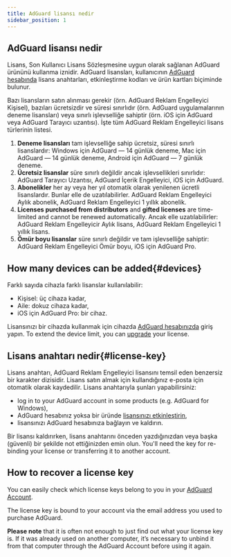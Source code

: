```yaml
---
title: AdGuard lisansı nedir
sidebar_position: 1
---
```


## AdGuard lisansı nedir

Lisans, Son Kullanıcı Lisans Sözleşmesine uygun olarak sağlanan AdGuard ürününü kullanma iznidir. AdGuard lisansları, kullanıcının [AdGuard hesabında](../../account/register) lisans anahtarları, etkinleştirme kodları ve ürün kartları biçiminde bulunur.

Bazı lisansların satın alınması gerekir (örn. AdGuard Reklam Engelleyici Kişisel), bazıları ücretsizdir ve süresi sınırlıdır (örn. AdGuard uygulamalarının deneme lisansları) veya sınırlı işlevselliğe sahiptir (örn. iOS için AdGuard veya AdGuard Tarayıcı uzantısı). İşte tüm AdGuard Reklam Engelleyici lisans türlerinin listesi.

1. **Deneme lisansları** tam işlevselliğe sahip ücretsiz, süresi sınırlı lisanslardır: Windows için AdGuard — 14 günlük deneme, Mac için AdGuard — 14 günlük deneme, Android için AdGuard — 7 günlük deneme.
2. **Ücretsiz lisanslar** süre sınırlı değildir ancak işlevsellikleri sınırlıdır: AdGuard Tarayıcı Uzantısı, AdGuard İçerik Engelleyici, iOS için AdGuard.
3. **Abonelikler** her ay veya her yıl otomatik olarak yenilenen ücretli lisanslardır. Bunlar elle de uzatılabilirler. AdGuard Reklam Engelleyici Aylık abonelik, AdGuard Reklam Engelleyici 1 yıllık abonelik.
4. **Licenses purchased from distributors** and **gifted licenses** are time-limited and cannot be renewed automatically. Ancak elle uzatılabilirler: AdGuard Reklam Engelleyicir Aylık lisans, AdGuard Reklam Engelleyici 1 yıllık lisans.
5. **Ömür boyu lisanslar** süre sınırlı değildir ve tam işlevselliğe sahiptir: AdGuard Reklam Engelleyici Ömür boyu, iOS için AdGuard Pro.

## How many devices can be added{#devices}

Farklı sayıda cihazla farklı lisanslar kullanılabilir:

- Kişisel: üç cihaza kadar,
- Aile: dokuz cihaza kadar,
- iOS için AdGuard Pro: bir cihaz.

Lisansınızı bir cihazda kullanmak için cihazda [AdGuard hesabınızda](../../account/features) giriş yapın. To extend the device limit, you can [upgrade](../payment-options/#upgrade) your license.

## Lisans anahtarı nedir{#license-key}

Lisans anahtarı, AdGuard Reklam Engelleyici lisansını temsil eden benzersiz bir karakter dizisidir. Lisans satın almak için kullandığınız e-posta için otomatik olarak kaydedilir. Lisans anahtarıyla şunları yapabilirsiniz:

- log in to your AdGuard account in some products (e.g. AdGuard for Windows),
- AdGuard hesabınız yoksa bir üründe [lisansınızı etkinleştirin](../activation),
- lisansınızı AdGuard hesabınıza bağlayın ve kaldırın.

Bir lisansı kaldırırken, lisans anahtarını önceden yazdığınızdan veya başka (güvenli) bir şekilde not ettiğinizden emin olun. You'll need the key for re-binding your license or transferring it to another account.

## How to recover a license key

You can easily check which license keys belong to you in your [AdGuard Account](../../account/register).

The license key is bound to your account via the email address you used to purchase AdGuard.

**Please note** that it is often not enough to just find out what your license key is. If it was already used on another computer, it’s necessary to unbind it from that computer through the AdGuard Account before using it again.

